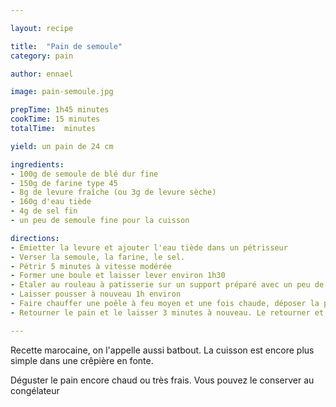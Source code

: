 ```yaml
---

layout: recipe

title:  "Pain de semoule"
category: pain

author: ennael

image: pain-semoule.jpg

prepTime: 1h45 minutes
cookTime: 15 minutes
totalTime:  minutes

yield: un pain de 24 cm

ingredients:
- 100g de semoule de blé dur fine
- 150g de farine type 45
- 8g de levure fraîche (ou 3g de levure sèche) 
- 160g d'eau tiède
- 4g de sel fin 
- un peu de semoule fine pour la cuisson

directions:
- Emietter la levure et ajouter l'eau tiède dans un pétrisseur
- Verser la semoule, la farine, le sel.
- Pétrir 5 minutes à vitesse modérée
- Former une boule et laisser lever environ 1h30
- Etaler au rouleau à patisserie sur un support préparé avec un peu de semoule et déposer la pâte dans un moule à manquer ou un cercle huilé
- Laisser pousser à nouveau 1h environ
- Faire chauffer une poêle à feu moyen et une fois chaude, déposer la pâte sans l'écraser avec les mains. Laisser 3 minutes
- Retourner le pain et le laisser 3 minutes à nouveau. Le retourner et ainsi de suite. La cuisson devrait durer environ 15 minutes.

---
```


Recette marocaine, on l'appelle aussi batbout. La cuisson est encore plus simple dans une crêpière en fonte.

Déguster le pain encore chaud ou très frais. Vous pouvez le conserver au congélateur
